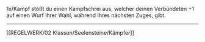 1x/Kampf stößt du einen Kampfschrei aus, welcher deinen Verbündeten +1 auf einen Wurf ihrer Wahl, während Ihres nächsten Zuges, gibt.

---
[[REGELWERK/02 Klassen/Seelensteine/Kämpfer]]